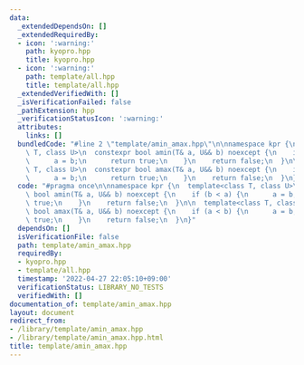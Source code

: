 ```yaml
---
data:
  _extendedDependsOn: []
  _extendedRequiredBy:
  - icon: ':warning:'
    path: kyopro.hpp
    title: kyopro.hpp
  - icon: ':warning:'
    path: template/all.hpp
    title: template/all.hpp
  _extendedVerifiedWith: []
  _isVerificationFailed: false
  _pathExtension: hpp
  _verificationStatusIcon: ':warning:'
  attributes:
    links: []
  bundledCode: "#line 2 \"template/amin_amax.hpp\"\n\nnamespace kpr {\n  template<class\
    \ T, class U>\n  constexpr bool amin(T& a, U&& b) noexcept {\n    if (b < a) {\n\
    \      a = b;\n      return true;\n    }\n    return false;\n  }\n\n  template<class\
    \ T, class U>\n  constexpr bool amax(T& a, U&& b) noexcept {\n    if (a < b) {\n\
    \      a = b;\n      return true;\n    }\n    return false;\n  }\n}\n"
  code: "#pragma once\n\nnamespace kpr {\n  template<class T, class U>\n  constexpr\
    \ bool amin(T& a, U&& b) noexcept {\n    if (b < a) {\n      a = b;\n      return\
    \ true;\n    }\n    return false;\n  }\n\n  template<class T, class U>\n  constexpr\
    \ bool amax(T& a, U&& b) noexcept {\n    if (a < b) {\n      a = b;\n      return\
    \ true;\n    }\n    return false;\n  }\n}"
  dependsOn: []
  isVerificationFile: false
  path: template/amin_amax.hpp
  requiredBy:
  - kyopro.hpp
  - template/all.hpp
  timestamp: '2022-04-27 22:05:10+09:00'
  verificationStatus: LIBRARY_NO_TESTS
  verifiedWith: []
documentation_of: template/amin_amax.hpp
layout: document
redirect_from:
- /library/template/amin_amax.hpp
- /library/template/amin_amax.hpp.html
title: template/amin_amax.hpp
---
```

